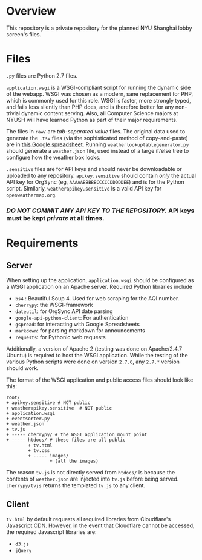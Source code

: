 # Overview
This repository is a private repository for the planned NYU Shanghai lobby screen's files.

# Files

`.py` files are Python 2.7 files.

`application.wsgi` is a WSGI-compliant script for running the dynamic side of the webapp. WSGI was chosen as a modern, sane replacement for PHP, which is commonly used for this role. WSGI is faster, more strongly typed, and fails less silently than PHP does, and is therefore better for any non-trivial dynamic content serving. Also, all Computer Science majors at NYUSH will have learned Python as part of their major requirements.

The files in `raw/` are *tab-separated value* files. The original data used to generate the `.tsv` files (via the sophisticated method of copy-and-paste) are in [this Google spreadsheet](https://docs.google.com/a/nyu.edu/spreadsheets/d/1kwMMI-5tszjLYIF4lLMk-zWC2l4_t_JEz28GB-kxGjc/edit?usp=sharing). Running `weatherlookuptablegenerator.py` should generate a `weather.json` file, used instead of a large if/else tree to configure how the weather box looks.

`.sensitive` files are for API keys and should never be downloadable or uploaded to any repository. ``apikey.sensitive`` should contain *only* the actual API key for OrgSync (eg, `AAAAABBBBBCCCCCDDDDDEE`) and is for the Python script. Similarly, ``weatherapikey.sensitive`` is a valid API key for `openweathermap.org`.

### ***DO NOT COMMIT ANY API KEY TO THE REPOSITORY.* API keys must be kept *private* at all times.**



# Requirements
## Server
When setting up the application, ``application.wsgi`` should be configured as a WSGI application on an Apache server. Required Python libraries include

- `bs4` : Beautiful Soup 4. Used for web scraping for the AQI number.
- `cherrypy`: the WSGI-framework
- `dateutil`: for OrgSync API date parsing
- `google-api-python-client`: For authentication
- `gspread`: for interacting with Google Spreadsheets
- `markdown`: for parsing markdown for announcements
- `requests`: for Pythonic web requests

Additionally, a version of Apache 2 (testing was done on Apache/2.4.7 Ubuntu) is required to host the WSGI application. While the testing of the various Python scripts were done on version `2.7.6`, any `2.7.*` version should work. 

The format of the WSGI application and public access files should look like this:
```
root/
+ apikey.sensitive # NOT public
+ weatherapikey.sensitive  # NOT public
+ application.wsgi
+ eventsorter.py
+ weather.json
+ tv.js
+ ----- cherrypy/ # the WSGI application mount point
+ ----- htdocs/ # these files are all public
        + tv.html
        + tv.css
        + ----- images/
                + (all the images)
```

The reason `tv.js` is not directly served from `htdocs/` is because the contents of `weather.json` are injected into `tv.js` before being served. `cherrypy/tvjs` returns the templated `tv.js` to any client.

## Client
`tv.html` by default requests all required libraries from Cloudflare's Javascript CDN. However, in the event that Cloudflare cannot be accessed, the required Javascript libraries are:
- `d3.js`
- `jQuery`
